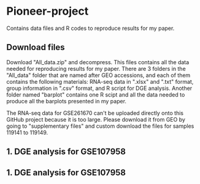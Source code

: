 # Pioneer-project
Contains data files and R codes to reproduce results for my paper. 

## Download files 
Download "All_data.zip" and decompress. This files contains all the data needed for reproducing results for my paper. There are 3 folders in the "All_data" folder that are named after GEO accessions, and each of them contains the following materials: RNA-seq data in ".xlsx" and ".txt" format, group information in ".csv" format, and R script for DGE analysis. Another folder named "barplot" contains one R scipt and all the data needed to produce all the barplots presented in my paper. 

The RNA-seq data for GSE261670 can't be uploaded directly onto this GitHub project because it is too large. Please download it from GEO by going to "supplementary files" and custom download the files for samples 119141 to 119149. 

## 1. DGE analysis for GSE107958
## 1. DGE analysis for GSE107958
